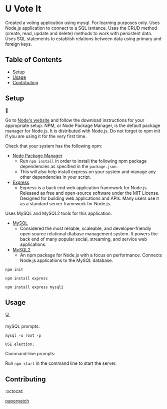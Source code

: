 # U Vote It

Created a voting application using mysql. For learning purposes only. Uses Node.js application to connect to a SQL isntance. Uses the CRUD method (create, read, update and delete) methods to work with persistent data. Uses SQL statements to establish relations between data using primary and foreign keys.

## Table of Contents

* [Setup](#setup)
* [Usage](#usage)
* [Contributing](#contributing)

## Setup
:floppy_disk:

Go to [Node's website](https://nodejs.org/en/) and follow the download instructions for your appropriate setup. NPM, or Node Package Manager, is the default package manager for Node.js. It is distributed with Node.js. Do not forget to npm init if you are using it for the very first time.

Check that your system has the following npm:
- [Node Package Manager](https://nodejs.org/en/)
  - Run `npm install` in order to install the following npm package dependencies as specified in the `package.json`.
  - This will also help install express on your system and manage any other dependencies in your script.
- [Express](https://www.npmjs.com/package/express)
  - Express is a back end web application framework for Node.js. Released as free and open-source software under the MIT License. Designed for building web applications and APIs. Many users use it as a standard server framework for Node.js.

Uses MySQL and MySQL2 tools for this application:

- [MySQL](https://www.mysql.com/)
  - Considered the most reliable, scaleable, and developer-friendly open source relational dtabase management system. It powers the back end of many popular social, streaming, and service web applications.
- [MySQL2](https://www.npmjs.com/package/mysql2)
  - An npm package for Node.js with a focus on performance. Connects Node.js applications to the MySQL database.

`npm init`

`npm install express`

`npm install express mysql2`

## Usage

:computer:

mySQL prompts:

`mysql -u root -p`

`USE election;`

Command-line prompts:

Run `npm start` in the command line to start the server.

## Contributing

:octocat:

[paperpatch](https://github.com/paperpatch)